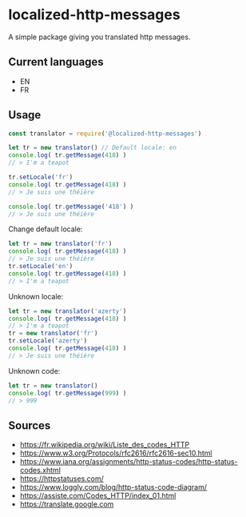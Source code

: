 # localized-http-messages
A simple package giving you translated http messages.

## Current languages
- EN
- FR

## Usage
```js
const translator = require('@localized-http-messages')

let tr = new translator() // Default locale: en
console.log( tr.getMessage(418) )
// > I'm a teapot

tr.setLocale('fr')
console.log( tr.getMessage(418) )
// > Je suis une théière

console.log( tr.getMessage('418') )
// > Je suis une théière
```

Change default locale:
```js
let tr = new translator('fr')
console.log( tr.getMessage(418) )
// > Je suis une théière
tr.setLocale('en')
console.log( tr.getMessage(418) )
// > I'm a teapot
```

Unknown locale:
```js
let tr = new translator('azerty')
console.log( tr.getMessage(418) )
// > I'm a teapot
tr = new translator('fr')
tr.setLocale('azerty')
console.log( tr.getMessage(418) )
// > Je suis une théière
```

Unknown code:
```js
let tr = new translator()
console.log( tr.getMessage(999) )
// > 999
```

## Sources
- https://fr.wikipedia.org/wiki/Liste_des_codes_HTTP
- https://www.w3.org/Protocols/rfc2616/rfc2616-sec10.html
- https://www.iana.org/assignments/http-status-codes/http-status-codes.xhtml
- https://httpstatuses.com/
- https://www.loggly.com/blog/http-status-code-diagram/
- https://assiste.com/Codes_HTTP/index_01.html
- https://translate.google.com
